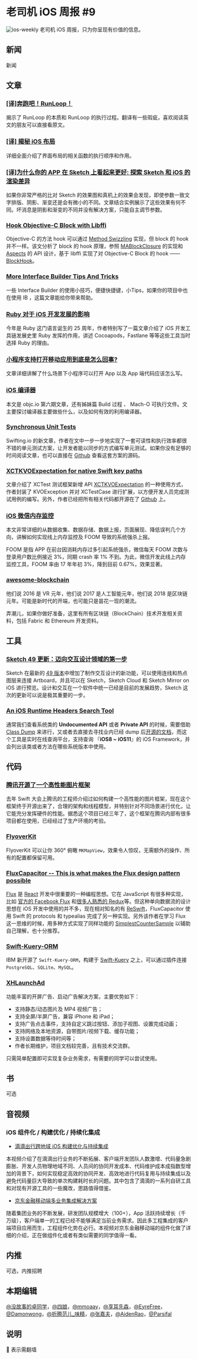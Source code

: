 # 老司机 iOS 周报 #9

![ios-weekly](../assets/ios-weekly.png)
老司机 iOS 周报，只为你呈现有价值的信息。

## 新闻

新闻

## 文章

### [[译]奔跑吧！RunLoop！](https://juejin.im/post/5a951cb26fb9a0633229d4ec)

揭示了 RunLoop 的本质和 RunLoop 的执行过程。翻译有一些瑕疵，喜欢阅读英文的朋友可以直接看原文。

### [[译] 揭秘 iOS 布局](https://juejin.im/post/5a951c655188257a804abf94)

详细全面介绍了界面布局的相关函数的执行顺序和作用。


### [[译]为什么你的 APP 在 Sketch 上看起来更好: 探索 Sketch 和 iOS 的渲染差异](https://juejin.im/post/5a9572575188257a61326630)

如果你非常严格的比对 Sketch 的效果图和真机上的效果会发现，即使参数一致文字排版、阴影、渐变还是会有微小的不同。文章结合实例展示了这些效果有何不同。坏消息是阴影和渐变的不同并没有解决方案，只能自主调节参数。

### [Hook Objective-C Block with Libffi](http://yulingtianxia.com/blog/2018/02/28/Hook-Objective-C-Block-with-Libffi/)

Objective-C 的方法 hook 可以通过 [Method Swizzling](http://nshipster.cn/method-swizzling/) 实现，但 block 的 hook 并不一样。该文分析了 block 的 hook 原理，参照 [MABlockClosure](https://github.com/mikeash/MABlockClosure) 的实现和 [Aspects](https://github.com/steipete/Aspects) 的 API 设计，基于 libffi 实现了对 Objective-C Block 的 hook —— [BlockHook](https://github.com/yulingtianxia/BlockHook)。

### [More Interface Builder Tips And Tricks](https://useyourloaf.com/blog/more-interface-builder-tips-and-tricks/?utm_campaign=iOS%2BDev%2BWeekly&utm_source=iOS%2BDev%2BWeekly%2BIssue%2B340)

一些 Interface Builder 的使用小技巧，便捷快捷键，小Tips，如果你的项目中也在使用 IB ，这篇文章能给你带来帮助。

### [Ruby 对于 iOS 开发发展的影响](https://medium.com/xcblog/a-history-of-ruby-inside-ios-development-427b5a09f91e)

今年是 Ruby 这门语言诞生的 25 周年，作者特别写了一篇文章介绍了 iOS 开发工具链发展史里 Ruby 发挥的作用，讲述 Cocoapods，Fastlane 等等这些工具当时选择 Ruby 的理由。

### [小程序支持打开移动应用到底是怎么回事?](http://supermokey.com/2018/01/27/miniprogram-open-app/)

文章详细讲解了什么场景下小程序可以打开 App 以及 App 端代码应该怎么写。

### [iOS 编译器](https://objccn.io/issue-6-2/)

本文是 objc.io 第六期文章，还有姊妹篇 Build 过程 、 Mach-O 可执行文件。文主要探讨编译器主要做些什么，以及如何有效的利用编译器。

### [Synchronous Unit Tests](https://swifting.io/blog/2018/03/03/50-synchronous-unit-tests/)

Swifting.io 的新文章，作者在文中一步一步地实现了一套可读性和执行效率都很不错的单元测试方案，让开发者能以同步的方式编写单元测试。如果你没有足够的时间阅读文章，也可以直接在 [Github](https://github.com/swiftingio/sync-unit-testing-50?utm_source=swifting.io&utm_medium=web&utm_campaign=blog%20post) 查看这套方案的源码。

### [XCTKVOExpectation for native Swift key paths](https://oleb.net/blog/2018/02/xctkvoexpectation-swift-keypaths/)

文章介绍了 XCTest 测试框架新增 API [XCTKVOExpectation](https://developer.apple.com/documentation/xctest/xctkvoexpectation) 的一种使用方式，作者封装了 KVOException 并对 XCTestCase 进行扩展，以方便开发人员完成测试用例的编写。另外，作者已经把所有相关代码都开源在了 [Github](https://gist.github.com/ole/efe13925abd8e8ea2c7926e9a3131abf) 上。

### [iOS 微信内存监控](https://mp.weixin.qq.com/s/r0Q7um7P1p2gIb0aHldyNw)

本文非常详细的从数据收集、数据存储、数据上报，页面展现、降低误判几个方向，讲解如何实现线上内存监控及 FOOM 导致的系统强杀上报。

FOOM 是指 APP 在前台因消耗内存过多引起系统强杀，微信每天 FOOM 次数与登录用户数比例接近 3%，同期 crash 率 1% 不到。为此，微信开发此线上内存监控工具，FOOM 率由 17 年年初 3%，降到目前 0.67%，效果显著。

### [awesome-blockchain](https://github.com/chaozh/awesome-blockchain)

他们说 2016 是 VR 元年，他们说 2017 是人工智能元年，他们说 2018 是区块链元年。可能是新时代的开端，也可能只是昙花一现的潮流。

弄潮儿，如果你做好准备，这里有所有区块链（BlockChain）技术开发相关资料，包括 Fabric 和 Ethereum 开发资料。

## 工具

### [Sketch 49 更新：迈向交互设计领域的第一步](https://sspai.com/post/43466)

Sketch 在最新的 [49 版本](https://blog.sketchapp.com/prototyping-libraries-on-sketch-cloud-and-an-official-ios-ui-kit-in-sketch-49-bf090c70796c)中增加了制作交互设计的新功能，可以使用连线和热点图层来连接 Artboard，并且可以在 Sketch，Sketch Cloud 和 Sketch Mirror on iOS 进行预览。设计和交互在一个软件中统一已经是目前的发展趋势，Sketch 这次的更新可以说是极其重要的一步。

### [An iOS Runtime Headers Search Tool](http://developer.limneos.net/index.php)

通常我们查看系统类的 **Undocumented API** 或者 **Private API** 的时候，需要借助 [Class Dump](https://github.com/nygard/class-dump) 来进行，又或者去直接去寻找业内已经 dump 后[开源的文档](https://github.com/nst/iOS-Runtime-Headers)，而这个工具是实时在线查询平台，支持查询 『**iOS8 ~ iOS11**』的 iOS Framework，并会列出该类或者方法在哪些系统版本中使用。

## 代码

### [腾讯开源了一个高性能图片框架](https://github.com/Tencent/LKImageKit)

去年 Swift 大会上腾讯的工程师介绍过如何构建一个高性能的图片框架，现在这个框架终于开源出来了，合理的架构和线程模型，并特别针对不同场景进行优化，让它能充分发挥硬件的性能。据悉这个项目已经三年了，这个框架在腾讯内部有很多项目都在使用，已经经过了生产环境的考验。

### [FlyoverKit](https://github.com/SvenTiigi/FlyoverKit)

FlyoverKit 可以让你 360° 俯瞰 `MKMapView`，效果令人惊叹，无需额外的操作、所有的配置都保留可用。

### [FluxCapacitor -- This is what makes the Flux design pattern possible](https://github.com/marty-suzuki/FluxCapacitor)

[Flux](https://facebook.github.io/flux/) 是 [React](https://github.com/facebook/react) 开发中很重要的一种编程思想。它在 JavaScript 有很多种实现，比如 [官方的 Facebook Flux](https://github.com/facebook/flux) 和[很多人熟悉的 Redux](https://github.com/reactjs/redux)等。但这种单向数据流的设计思想在 iOS 开发中使用的并不多，现在相对知名的有 [ReSwift](https://github.com/ReSwift/ReSwift)，FluxCapacitor 使用 Swift 的 protocols 和 typealias 完成了另一种实现。另外该作者在学习 Flux 这一思维的时候，用多种方式实现了同样功能的 [SimplestCounterSample](https://github.com/marty-suzuki/SimplestCounterSample) 以辅助自己理解，也十分推荐。

### [Swift-Kuery-ORM](https://github.com/IBM-Swift/Swift-Kuery-ORM)

IBM 新开源了 `Swift-Kuery-ORM`，构建于 [Swift-Kuery](https://github.com/IBM-Swift/Swift-Kuery) 之上，可以通过插件连接 `PostgreSQL`、`SQLite`、`MySQL`。

### [XHLaunchAd](https://github.com/CoderZhuXH/XHLaunchAd)

功能丰富的开屏广告、启动广告解决方案，主要优势如下：

- 支持静态/动态图片及 MP4 视频广告；
- 支持全屏/半屏广告，兼容 iPhone 和 iPad；
- 支持广告点击事件，支持自定义跳过按钮、添加子视图、设置完成动画；
- 支持网络及本地资源，自带图片/视频下载、缓存功能；
- 支持设置数据等待时间等；
- 作者长期维护，项目文档较完善，且有技术交流群。

只需简单配置即可实现复杂业务需求，有需要的同学可以尝试使用。

## 书

可选

## 音视频

### iOS 组件化 / 构建优化 / 持续化集成

- [滴滴出行跨地域 iOS 构建优化与持续集成](http://www.infoq.com/cn/presentations/optimization-and-continuous-integration-of-xiaojukeji-ios-construction)

本视频介绍了在滴滴出行业务的不断拓展、客户端开发团队人数激增、代码量急剧膨胀、开发人员物理地域不同、人员间的协同开发成本、代码维护成本成指数型增加的背景下，如何实现稳定高效的协同开发、高效地进行代码复用与持续集成以及避免代码量巨大导致的单次构建耗时长的问题。其中包含了滴滴的一系列自研工具和对现有开源工具的一些魔改，思路值得借鉴。

- [京东金融移动端多业务集成解决方案](http://www.infoq.com/cn/presentations/multi-service-integration-solution-for-jingdong-financial-mobile-terminal)

随着集团业务的不断发展，研发团队规模增大（100+），App 活跃持续增长（千万级），客户端单一的工程已经不能够满足当前业务需求。因此多工程集成的客户端项目应用而生，工程组件化势在必行。本视频对京东金融移动端的组件化做了详细的介绍，正在做组件化或者有类似需要的同学值得一看。

## 内推

可选，内推招聘

## 本期编辑

[@没故事的卓同学](https://weibo.com/1926303682/profile)，[@四娘](https://kemchenj.github.io)，[@mmoaay](https://weibo.com/u/1302422271)，[@享耳先森](https://github.com/iblacksun)，[@EyreFree](https://weibo.com/eyrefree777)，[@Damonwong](https://weibo.com/damonone)，[@折腾范儿_味精](http://weibo.com/agvicking)，[@张嘉夫](https://weibo.com/2949394297)，[@AidenRao](https://weibo.com/AidenRao)，[@Parsifal](https://weibo.com/parsifalchang)

## 说明

🚧 表示需翻墙
